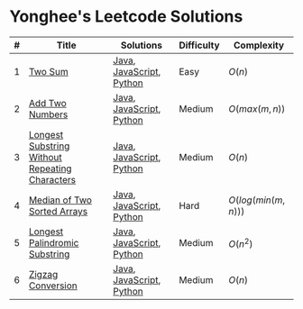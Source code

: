 # Yonghee's Leetcode Solutions

| # |                     Title                   |                                    Solutions                                     | Difficulty | Complexity |
|---|---------------------------------------------|----------------------------------------------------------------------------------|------------|------------|
| 1 | [Two Sum](https://leetcode.com/problems/two-sum/) | [Java](https://github.com/Yonghee9106/leetcode-solutions/blob/main/Java/0001_Two_Sum.java), [JavaScript](https://github.com/Yonghee9106/leetcode-solutions/blob/main/JavaScript/0001_Two_Sum.js), [Python](https://github.com/Yonghee9106/leetcode-solutions/blob/main/Python/0001_Two_Sum.py) | Easy | $O(n)$ |
| 2 | [Add Two Numbers](https://leetcode.com/problems/add-two-numbers/) | [Java](https://github.com/Yonghee9106/leetcode-solutions/blob/main/Java/0002_Add_Two_Numbers.java), [JavaScript](https://github.com/Yonghee9106/leetcode-solutions/blob/main/JavaScript/0002_Add_Two_Numbers.js), [Python](https://github.com/Yonghee9106/leetcode-solutions/blob/main/Python/0002_Add_Two_Numbers.py) | Medium | $O(max(m,n))$ |
| 3 | [Longest Substring Without Repeating Characters](https://leetcode.com/problems/longest-substring-without-repeating-characters/) | [Java](https://github.com/Yonghee9106/leetcode-solutions/blob/main/Java/0003_Longest_Substring_Without_Repeating_Characters.java), [JavaScript](https://github.com/Yonghee9106/leetcode-solutions/blob/main/JavaScript/0003_Longest_Substring_Without_Repeating_Characters.js), [Python](https://github.com/Yonghee9106/leetcode-solutions/blob/main/Python/0003_Longest_Substring_Without_Repeating_Characters.py) | Medium | $O(n)$ |
| 4 | [Median of Two Sorted Arrays](https://leetcode.com/problems/median-of-two-sorted-arrays/) | [Java](https://github.com/Yonghee9106/leetcode-solutions/blob/main/Java/0004_Median_of_Two_Sorted_Arrays.java), [JavaScript](https://github.com/Yonghee9106/leetcode-solutions/blob/main/JavaScript/0004_Median_of_Two_Sorted_Arrays.js), [Python](https://github.com/Yonghee9106/leetcode-solutions/blob/main/Python/0004_Median_of_Two_Sorted_Arrays.py) | Hard | $O(log(min(m,n)))$ |
| 5 | [Longest Palindromic Substring](https://leetcode.com/problems/longest-palindromic-substring/) | [Java](https://github.com/Yonghee9106/leetcode-solutions/blob/main/Java/0005_Longest_Palindromic_Substring.java), [JavaScript](https://github.com/Yonghee9106/leetcode-solutions/blob/main/JavaScript/0005_Longest_Palindromic_Substring.js), [Python](https://github.com/Yonghee9106/leetcode-solutions/blob/main/Python/0005_Longest_Palindromic_Substring.py) | Medium | $O(n^2)$ |
| 6 | [Zigzag Conversion](https://leetcode.com/problems/zigzag-conversion/) | [Java](https://github.com/Yonghee9106/leetcode-solutions/blob/main/Java/0006_Zigzag_Conversion.java), [JavaScript](https://github.com/Yonghee9106/leetcode-solutions/blob/main/JavaScript/0006_Zigzag_Conversion.js), [Python](https://github.com/Yonghee9106/leetcode-solutions/blob/main/Python/0006_Zigzag_Conversion.py) | Medium | $O(n)$ |
